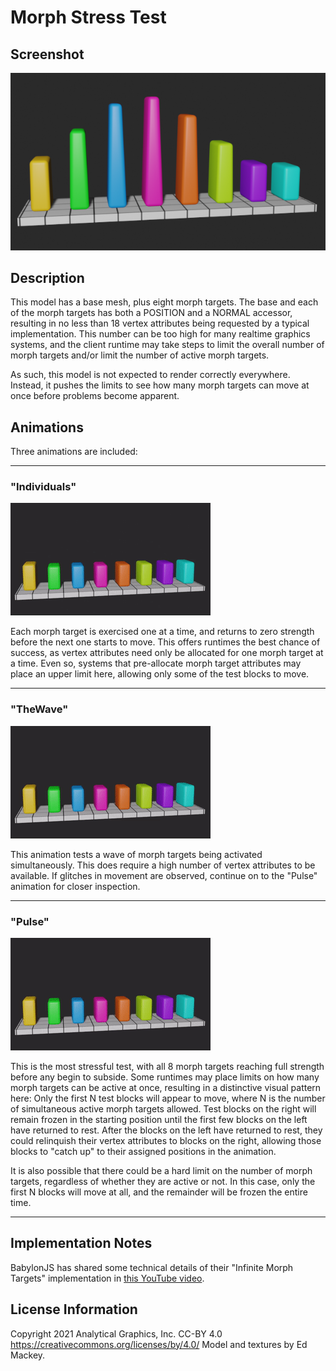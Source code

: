 # Morph Stress Test

## Screenshot

![screenshot](screenshot/screenshot_large.png)

## Description

This model has a base mesh, plus eight morph targets.  The base and each of the morph targets has
both a POSITION and a NORMAL accessor, resulting in no less than 18 vertex attributes being requested
by a typical implementation.  This number can be too high for many realtime graphics systems, and
the client runtime may take steps to limit the overall number of morph targets and/or limit the
number of active morph targets.

As such, this model is not expected to render correctly everywhere.  Instead, it pushes the limits
to see how many morph targets can move at once before problems become apparent.

## Animations

Three animations are included:

---
### "Individuals"

![Individuals animation](screenshot/Anim_Individuals.gif)

Each morph target is exercised one at a time, and returns to zero strength before the next one
starts to move.  This offers runtimes the best chance of success, as vertex attributes need only
be allocated for one morph target at a time.  Even so, systems that pre-allocate morph target
attributes may place an upper limit here, allowing only some of the test blocks to move.

---
### "TheWave"

![Wave animation](screenshot/Anim_TheWave.gif)

This animation tests a wave of morph targets being activated simultaneously.  This does require
a high number of vertex attributes to be available.  If glitches in movement are observed,
continue on to the "Pulse" animation for closer inspection.

---
### "Pulse"

![Pulse animation](screenshot/Anim_Pulse.gif)

This is the most stressful test, with all 8 morph targets reaching full strength before any
begin to subside.  Some runtimes may place limits on how many morph targets can be active at
once, resulting in a distinctive visual pattern here:  Only the first N test blocks will
appear to move, where N is the number of simultaneous active morph targets allowed.  Test
blocks on the right will remain frozen in the starting position until the first few blocks
on the left have returned to rest.  After the blocks on the left have returned to rest, they
could relinquish their vertex attributes to blocks on the right, allowing those blocks to
"catch up" to their assigned positions in the animation.

It is also possible that there could be a hard limit on the number of morph targets, regardless
of whether they are active or not.  In this case, only the first N blocks will move at all,
and the remainder will be frozen the entire time.

---
## Implementation Notes

BabylonJS has shared some technical details of their "Infinite Morph Targets" implementation
in [this YouTube video](https://www.youtube.com/watch?v=LBPRmGgU0PE).

## License Information

Copyright 2021 Analytical Graphics, Inc.
CC-BY 4.0 https://creativecommons.org/licenses/by/4.0/
Model and textures by Ed Mackey.
